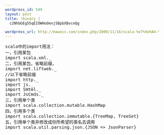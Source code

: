 ```yaml
--- 
wordpress_id: 549
layout: post
title: !binary |
  c2NhbGEg55qEIOWHoOenjSBpbXBvcnQg

wordpress_url: http://maweis.com/index.php/2009/11/16/scala-%e7%9a%84-%e5%87%a0%e7%a7%8d-import/
---
```

<pre lang="scala">
scala中的import用法：
一，引用某包
import scala.xml._
二，引用某包，省略前缀，
import net.liftweb._
//以下省略前缀
import http._
import js._
import SHtml._
import JsCmds._
三，引用单个类
import scala.collection.mutable.HashMap 
四，引用多个类
import scala.collection.immutable.{TreeMap, TreeSet} 
五，引用单个类并修改成你所希望的类名去调用
import scala.util.parsing.json.{JSON => JsonParser} 
</pre>
